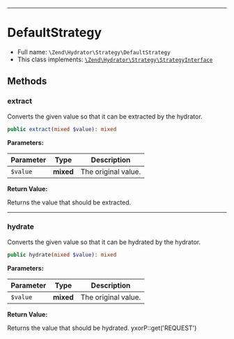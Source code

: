 ***

# DefaultStrategy

* Full name: `\Zend\Hydrator\Strategy\DefaultStrategy`
* This class implements:
  [`\Zend\Hydrator\Strategy\StrategyInterface`](./StrategyInterface.md)

## Methods

### extract

Converts the given value so that it can be extracted by the hydrator.

```php
public extract(mixed $value): mixed
```

**Parameters:**

| Parameter | Type | Description |
|-----------|------|-------------|
| `$value` | **mixed** | The original value. |

**Return Value:**

Returns the value that should be extracted.



***

### hydrate

Converts the given value so that it can be hydrated by the hydrator.

```php
public hydrate(mixed $value): mixed
```

**Parameters:**

| Parameter | Type | Description |
|-----------|------|-------------|
| `$value` | **mixed** | The original value. |

**Return Value:**

Returns the value that should be hydrated. yxorP::get('REQUEST')
